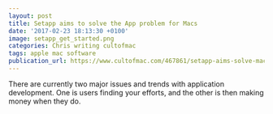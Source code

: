 ```yaml
---
layout: post
title: Setapp aims to solve the App problem for Macs
date: '2017-02-23 18:13:30 +0100'
image: setapp_get_started.png
categories: Chris writing cultofmac
tags: apple mac software
publication_url: https://www.cultofmac.com/467861/setapp-aims-solve-mac-apps-problem/
---
```


There are currently two major issues and trends with application development. One is users finding your efforts, and the other is then making money when they do.
